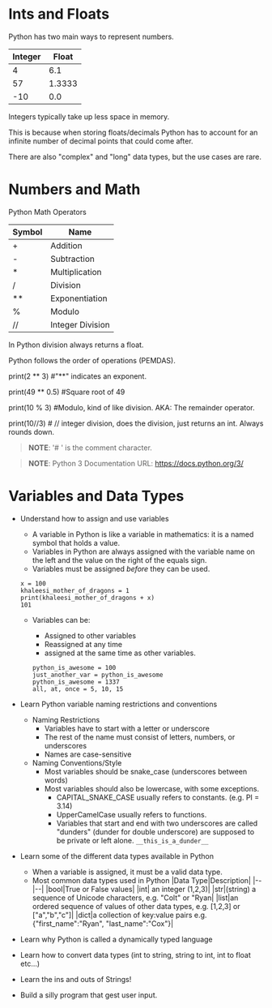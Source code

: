 # Ints and Floats

Python has two main ways to represent numbers. 

|Integer|Float|
 |--|--|
 |4|6.1|
 |57|1.3333|
 |-10|0.0|

Integers typically take up less space in memory.  
 
This is because when storing floats/decimals Python has to account for an infinite number of decimal points that could come after.  

There are also "complex" and "long" data types, but the use cases are rare. 


# Numbers and Math

Python Math Operators 

|Symbol|Name|
|--|--|
|+|Addition|
|-|Subtraction|
|*|Multiplication|
|/|Division|
|**|Exponentiation|
|%|Modulo|
|//|Integer Division|

In Python division always returns a float. 

Python follows the order of operations (PEMDAS). 

print(2 ** 3) #"**" indicates an exponent. 

print(49 ** 0.5) #Square root of 49 

print(10 % 3) #Modulo, kind of like division. AKA: The remainder operator. 

print(10//3) # // integer division, does the division, just returns an int. Always rounds down. 
 
> **NOTE**: '# ' is the comment character. 

> **NOTE**: Python 3 Documentation URL: https://docs.python.org/3/ 

# Variables and Data Types

- Understand how to assign and use variables
    * A variable in Python is like a variable in mathematics: it is a named symbol that holds a value.
    * Variables in Python are always assigned with the variable name on the left and the value on the right of the equals sign.
    * Variables must be assigned _before_ they can be used.
    ```
    x = 100 
    khaleesi_mother_of_dragons = 1
    print(khaleesi_mother_of_dragons + x)
    101    
    ```
    * Variables can be:
        * Assigned to other variables
        * Reassigned at any time
        * assigned at the same time as other variables.

        ```
        python_is_awesome = 100
        just_another_var = python_is_awesome
        python_is_awesome = 1337
        all, at, once = 5, 10, 15
        ```

- Learn Python variable naming restrictions and conventions
    * Naming Restrictions
        * Variables have to start with a letter or underscore
        * The rest of the name must consist of letters, numbers, or underscores
        * Names are case-sensitive
    * Naming Conventions/Style
        * Most variables should be snake_case (underscores between words)
        * Most variables should also be lowercase, with some exceptions.
            * CAPITAL_SNAKE_CASE usually refers to constants. (e.g. PI = 3.14)
            * UpperCamelCase usually refers to functions.
            * Variables that start and end with two underscores are called "dunders" (dunder for double underscore) are supposed to be private or left alone. `__this_is_a_dunder__`
        
- Learn some of the different data types available in Python
    * When a variable is assigned, it must be a valid data type.
    * Most common data types used in Python
    |Data Type|Description|
    |--|--|
    |bool|True or False values|
    |int| an integer (1,2,3)|
    |str|(string) a sequence of Unicode characters, e.g. "Colt" or "Ryan|
    |list|an ordered sequence of values of other data types, e.g. [1,2,3] or ["a","b","c"]|
    |dict|a collection of key:value pairs e.g. {"first_name":"Ryan", "last_name":"Cox"}|

- Learn why Python is called a dynamically typed language
- Learn how to convert data types (int to string, string to int, int to float etc...)
- Learn the ins and outs of Strings!
- Build a silly program that gest user input.

